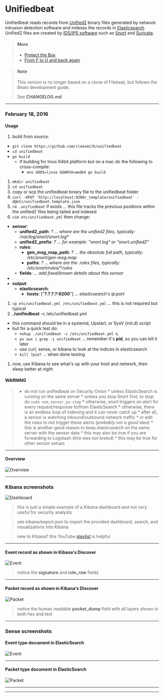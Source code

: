 # Unifiedbeat

Unifiedbeat reads records from [Unified2](http://manual.snort.org/node44.html) binary files generated by network intrusion detection software and indexes the records in [Elasticsearch](https://www.elastic.co/).
Unified2 files are created by [IDS/IPS software](https://en.wikipedia.org/wiki/Intrusion_prevention_system)
such as [Snort](https://www.snort.org/) and [Suricata](http://suricata-ids.org/).

> #### More
>
> * [Protect the Box](https://medium.com/@cleesmith/protect-the-box-c245acbaae81#.59j14oijl)
> * [From F to U and back again](https://medium.com/@cleesmith/from-f-to-u-and-back-again-9a021d643053#.l5qhab260)

> #### Note
>
> This version is no longer based on a clone of Filebeat, but follows the Beats development guide.
>
> See **CHANGELOG.md**

***

### February 18, 2016

#### Usage

1. build from source:
  * ```git clone https://github.com/cleesmith/unifiedbeat```
  * ```cd unifiedbeat```
  * ```go build```
    * if building for linux 64bit platform but on a mac do the following to cross-compile:
      * ```env GOOS=linux GOARCH=amd64 go build```
1. ```mkdir unifiedbeat```
1. ```cd unifiedbeat```
1. copy or scp the unifiedbeat binary file to the unifiedbeat folder
1. ```curl -XPUT 'http://localhost:9200/_template/unifiedbeat' -d@etc/unifiedbeat.template.json```
1. ```rm .unifiedbeat``` if exists ... this file tracks the previous positions within the unified2 files being tailed and indexed
1. ```vim etc/unifiedbeat.yml``` then change:
  * **sensor**:
    * **unified2_path**: _?_  _... where are the unified2 files, typically: /var/log/snort/snort.log*_
    * **unified2_prefix**: _?_  _... for example: "snort.log" or "snort.unified2"_
    * **rules**:
      * **gen_msg_map_path**: _?_  _... the absolute full path, typically: /etc/snort/gen-msg.map_
      * **paths**: _?_  _... where are the .rules files, typically: /etc/snort/rules/*.rules_
    * **fields**: _... add fixed/known details about this sensor_
  * . &nbsp; . &nbsp; .
  * **output**:
    * **elasticsearch**:
      * **hosts**: ["**?.?.?.?:9200**"]  _... elasticsearch's ip:port_
1. ```cp etc/unifiedbeat.yml /etc/unifiedbeat.yml``` ... this is not required but typical
1. **./unifiedbeat** -c /etc/unifiedbeat.yml
  * this command should be in a systemd, Upstart, or SysV (init.d) script
  * but for a quick test do:
    * ```nohup ./unifiedbeat -c /etc/unifiedbeat.yml &```
    * ```ps aux | grep -i unifiedbeat``` ... remember it's **pid**, so you can kill it later
    * use curl, sense, or kibana to look at the indices in elasticsearch
    * ```kill ?pid?``` ... when done testing
1. now, use Kibana to see what's up with your host and network, then sleep better at night

#### WARNING

> * do not run unifiedbeat on Security Onion
    * unless ElasticSearch is running on the same server
    * unless you stop Snort first, to stop do ```sudo nsm_sensor_ps-stop```
    * otherwise, snort triggers an alert for every request/response to/from ElasticSearch
    * otherwise, there is an endless loop of indexing and it can never catch up
    * after all, a sensor is watching inbound/outbound network traffic
    * or edit the rules to not trigger these alerts (_probably not a good idea_)
    * this is another good reason to keep elasticsearch on the same server with the sensor data
    * this may also be true if you are forwarding to Logstash (_this was not tested_)
    * this may be true for other sensor setups

***

#### Overview

![Overview](https://raw.githubusercontent.com/cleesmith/unifiedbeat/master/screenshots/unifiedbeat.png "overview of unifiedbeat")

***

### Kibana screenshots

![Dashboard](https://raw.githubusercontent.com/cleesmith/unifiedbeat/master/screenshots/kibana_dashboard.png "example Kibana dashboard")

> this is just a simple example of a Kibana dashboard and not very useful for security analysts

> see kibana/export.json to import the provided dashboard, search, and visualizations into Kibana

> new to Kibana? this YouTube [playlist](https://www.youtube.com/playlist?list=PLhLSfisesZIvA8ad1J2DSdLWnTPtzWSfI) is helpful

***

#### Event record as shown in Kibana's Discover

![Event](https://raw.githubusercontent.com/cleesmith/unifiedbeat/master/screenshots/kibana_event_record.png "Kibana Discover event record")

> notice the **signature** and **rule_raw** fields

***

#### Packet record as shown in Kibana's Discover

![Packet](https://raw.githubusercontent.com/cleesmith/unifiedbeat/master/screenshots/kibana_packet_record.png "Kibana Discover packet record")

> notice the human readable **packet_dump** field with all layers shown in both hex and text

***

### Sense screenshots

#### Event type document in ElasticSearch

![Event](https://raw.githubusercontent.com/cleesmith/unifiedbeat/master/screenshots/unifiedbeat_event.png "typical Event type document in ElasticSearch")

***

#### Packet type document in ElasticSearch

![Packet](https://raw.githubusercontent.com/cleesmith/unifiedbeat/master/screenshots/unifiedbeat_packet.png "typical Packet type document in ElasticSearch")

***
***
